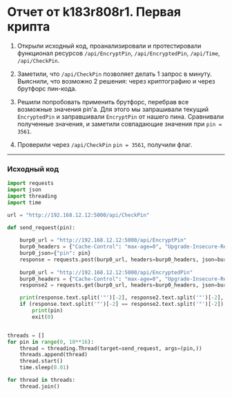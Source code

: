  # Отчет от k183r808r1. Первая крипта
1. Открыли исходный код, проанализировали и протестировали функционал ресурсов `/api/EncryptPin`, `/api/EncryptedPin`, `/api/Time`, `/api/CheckPin`.

2. Заметили, что `/api/CheckPin` позволяет делать 1 запрос в минуту. Выяснили, что возможно 2 решения: через криптографию и через брутфорс пин-кода.

3. Решили попробовать применить брутфорс, перебрав все возможные значения pin'а. Для этого мы запрашивали текущий `EncryptedPin` и заправшивали `EncryptPin` от нашего пина. Сравнивали полученные значения, и заметили совпадающие значения при `pin = 3561`.

4. Проверили через `/api/CheckPin` `pin = 3561`, получили флаг.
---
### Исходный код
``` python
import requests
import json
import threading
import time

url = "http://192.168.12.12:5000/api/CheckPin"

def send_request(pin):
    
    burp0_url = "http://192.168.12.12:5000/api/EncryptPin"
    burp0_headers = {"Cache-Control": "max-age=0", "Upgrade-Insecure-Requests": "1", "Content-Type": "application/json", "Accept": "application/json", "User-Agent": "Mozilla/5.0 (Windows NT 10.0; Win64; x64) AppleWebKit/537.36 (KHTML, like Gecko) Chrome/121.0.6167.85 Safari/537.36", "Accept": "text/html,application/xhtml+xml,application/xml;q=0.9,image/avif,image/webp,image/apng,*/*;q=0.8,application/signed-exchange;v=b3;q=0.7", "Accept-Encoding": "gzip, deflate, br", "Accept-Language": "en-US,en;q=0.9", "Connection": "close"}
    burp0_json={"pin": pin}
    response = requests.post(burp0_url, headers=burp0_headers, json=burp0_json)
    
    burp0_url = "http://192.168.12.12:5000/api/EncryptedPin"
    burp0_headers = {"Cache-Control": "max-age=0", "Upgrade-Insecure-Requests": "1", "Content-Type": "application/json", "Accept": "application/json", "User-Agent": "Mozilla/5.0 (Windows NT 10.0; Win64; x64) AppleWebKit/537.36 (KHTML, like Gecko) Chrome/121.0.6167.85 Safari/537.36", "Accept": "text/html,application/xhtml+xml,application/xml;q=0.9,image/avif,image/webp,image/apng,*/*;q=0.8,application/signed-exchange;v=b3;q=0.7", "Accept-Encoding": "gzip, deflate, br", "Accept-Language": "en-US,en;q=0.9", "Connection": "close"}
    response2 = requests.get(burp0_url, headers=burp0_headers, json=burp0_json)

    print(response.text.split('"')[-2], response2.text.split('"')[-2], pin)
    if (response.text.split('"')[-2] == response2.text.split('"')[-2]):
        print(pin)
        exit(0)


threads = []
for pin in range(0, 10**16):
    thread = threading.Thread(target=send_request, args=(pin,))
    threads.append(thread)
    thread.start()
    time.sleep(0.01)

for thread in threads:
    thread.join()
```
